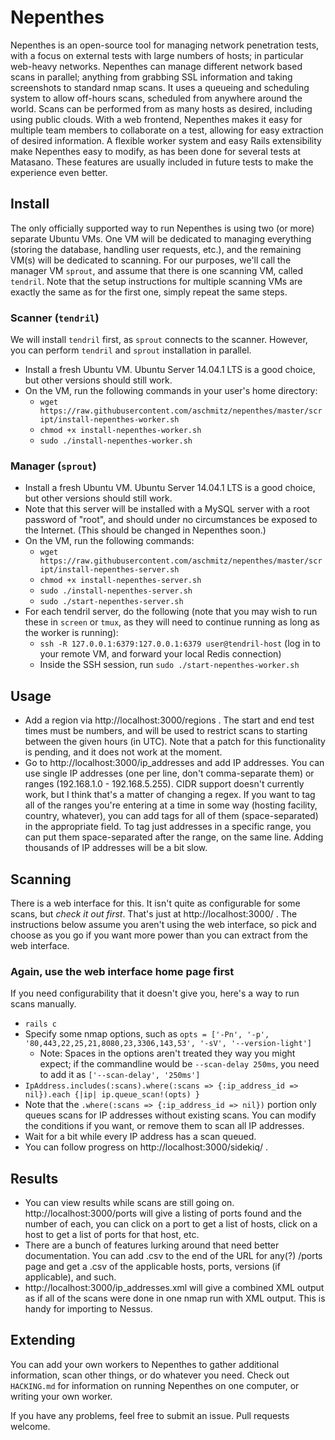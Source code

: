 # Nepenthes

Nepenthes is an open-source tool for managing network penetration tests, with a focus on external tests with large numbers of hosts; in particular web-heavy networks. Nepenthes can manage different network based scans in parallel; anything from grabbing SSL information and taking screenshots to standard nmap scans. It uses a queueing and scheduling system to allow off-hours scans, scheduled from anywhere around the world. Scans can be performed from as many hosts as desired, including using public clouds. With a web frontend, Nepenthes makes it easy for multiple team members to collaborate on a test, allowing for easy extraction of desired information. A flexible worker system and easy Rails extensibility make Nepenthes easy to modify, as has been done for several tests at Matasano. These features are usually included in future tests to make the experience even better.

## Install
The only officially supported way to run Nepenthes is using two (or more) separate Ubuntu VMs. One VM will be dedicated to managing everything (storing the database, handling user requests, etc.), and the remaining VM(s) will be dedicated to scanning. For our purposes, we'll call the manager VM `sprout`, and assume that there is one scanning VM, called `tendril`. Note that the setup instructions for multiple scanning VMs are exactly the same as for the first one, simply repeat the same steps.

### Scanner (`tendril`)

We will install `tendril` first, as `sprout` connects to the scanner. However, you can perform `tendril` and `sprout` installation in parallel.

* Install a fresh Ubuntu VM. Ubuntu Server 14.04.1 LTS is a good choice, but other versions should still work.
* On the VM, run the following commands in your user's home directory:
    * `wget https://raw.githubusercontent.com/aschmitz/nepenthes/master/script/install-nepenthes-worker.sh`
    * `chmod +x install-nepenthes-worker.sh`
    * `sudo ./install-nepenthes-worker.sh`

### Manager (`sprout`)

* Install a fresh Ubuntu VM. Ubuntu Server 14.04.1 LTS is a good choice, but other versions should still work.
* Note that this server will be installed with a MySQL server with a root password of "root", and should under no circumstances be exposed to the Internet. (This should be changed in Nepenthes soon.)
* On the VM, run the following commands:
    * `wget https://raw.githubusercontent.com/aschmitz/nepenthes/master/script/install-nepenthes-server.sh`
    * `chmod +x install-nepenthes-server.sh`
    * `sudo ./install-nepenthes-server.sh`
    * `sudo ./start-nepenthes-server.sh`
* For each tendril server, do the following (note that you may wish to run these in `screen` or `tmux`, as they will need to continue running as long as the worker is running):
    * `ssh -R 127.0.0.1:6379:127.0.0.1:6379 user@tendril-host` (log in to your remote VM, and forward your local Redis connection)
    * Inside the SSH session, run `sudo ./start-nepenthes-worker.sh`

## Usage
* Add a region via http://localhost:3000/regions . The start and end test times must be numbers, and will be used to restrict scans to starting between the given hours (in UTC). Note that a patch for this functionality is pending, and it does not work at the moment.
* Go to http://localhost:3000/ip_addresses and add IP addresses. You can use single IP addresses (one per line, don't comma-separate them) or ranges (192.168.1.0 - 192.168.5.255). CIDR support doesn't currently work, but I think that's a matter of changing a regex. If you want to tag all of the ranges you're entering at a time in some way (hosting facility, country, whatever), you can add tags for all of them (space-separated) in the appropriate field. To tag just addresses in a specific range, you can put them space-separated after the range, on the same line. Adding thousands of IP addresses will be a bit slow.

## Scanning

There is a web interface for this. It isn't quite as configurable for some scans, but *check it out first*. That's just at http://localhost:3000/ . The instructions below assume you aren't using the web interface, so pick and choose as you go if you want more power than you can extract from the web interface.

### Again, use the web interface home page first

If you need configurability that it doesn't give you, here's a way to run scans manually.

* `rails c`
* Specify some nmap options, such as `opts = ['-Pn', '-p', '80,443,22,25,21,8080,23,3306,143,53', '-sV', '--version-light']`
    * Note: Spaces in the options aren't treated they way you might expect; if the commandline would be `--scan-delay 250ms`, you need to add it as `['--scan-delay', '250ms']`
* `IpAddress.includes(:scans).where(:scans => {:ip_address_id => nil}).each {|ip| ip.queue_scan!(opts) }`
* Note that the `.where(:scans => {:ip_address_id => nil})` portion only queues scans for IP addresses without existing scans. You can modify the conditions if you want, or remove them to scan all IP addresses.
* Wait for a bit while every IP address has a scan queued.
* You can follow progress on http://localhost:3000/sidekiq/ .

## Results

* You can view results while scans are still going on. http://localhost:3000/ports will give a listing of ports found and the number of each, you can click on a port to get a list of hosts, click on a host to get a list of ports for that host, etc.
* There are a bunch of features lurking around that need better documentation. You can add .csv to the end of the URL for any(?) /ports page and get a .csv of the applicable hosts, ports, versions (if applicable), and such.
* http://localhost:3000/ip_addresses.xml will give a combined XML output as if all of the scans were done in one nmap run with XML output. This is handy for importing to Nessus.

## Extending

You can add your own workers to Nepenthes to gather additional information, scan other things, or do whatever you need. Check out `HACKING.md` for information on running Nepenthes on one computer, or writing your own worker.

If you have any problems, feel free to submit an issue. Pull requests welcome.

